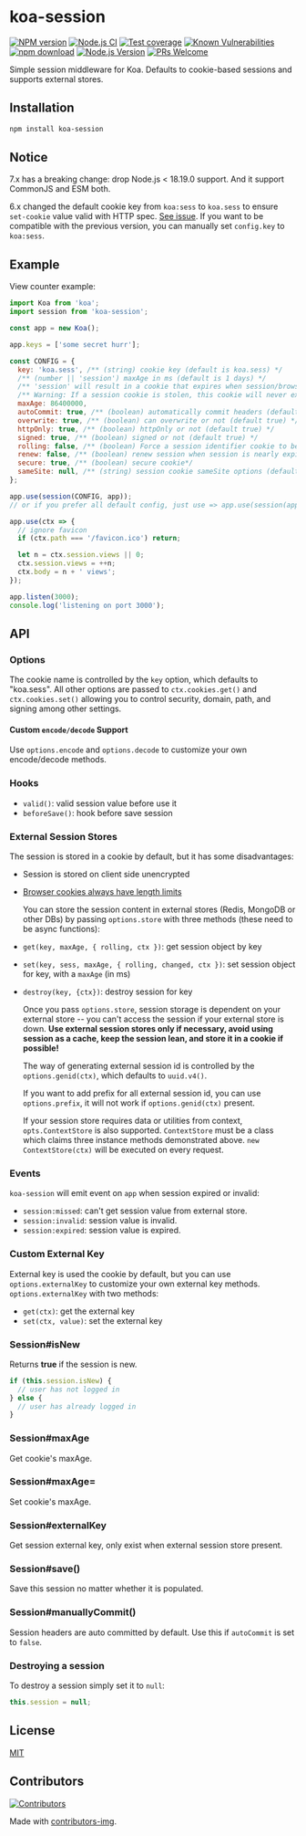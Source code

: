 # koa-session

[![NPM version][npm-image]][npm-url]
[![Node.js CI](https://github.com/koajs/session/actions/workflows/nodejs.yml/badge.svg)](https://github.com/koajs/session/actions/workflows/nodejs.yml)
[![Test coverage][codecov-image]][codecov-url]
[![Known Vulnerabilities][snyk-image]][snyk-url]
[![npm download][download-image]][download-url]
[![Node.js Version](https://img.shields.io/node/v/koajs/session.svg?style=flat)](https://nodejs.org/en/download/)
[![PRs Welcome](https://img.shields.io/badge/PRs-welcome-brightgreen.svg?style=flat-square)](https://makeapullrequest.com)

[npm-image]: https://img.shields.io/npm/v/koa-session.svg?style=flat-square
[npm-url]: https://npmjs.org/package/koa-session
[codecov-image]: https://codecov.io/gh/koajs/session/branch/master/graph/badge.svg
[codecov-url]: https://codecov.io/gh/koajs/session
[snyk-image]: https://snyk.io/test/npm/koa-session/badge.svg?style=flat-square
[snyk-url]: https://snyk.io/test/npm/koa-session
[download-image]: https://img.shields.io/npm/dm/koa-session.svg?style=flat-square
[download-url]: https://npmjs.org/package/koa-session

Simple session middleware for Koa. Defaults to cookie-based sessions and supports external stores.

## Installation

```bash
npm install koa-session
```

## Notice

7.x has a breaking change: drop Node.js < 18.19.0 support. And it support CommonJS and ESM both.

6.x changed the default cookie key from `koa:sess` to `koa.sess` to ensure `set-cookie` value valid with HTTP spec.
[See issue](https://github.com/koajs/session/issues/28).
If you want to be compatible with the previous version, you can manually set `config.key` to `koa:sess`.

## Example

View counter example:

```js
import Koa from 'koa';
import session from 'koa-session';

const app = new Koa();

app.keys = ['some secret hurr'];

const CONFIG = {
  key: 'koa.sess', /** (string) cookie key (default is koa.sess) */
  /** (number || 'session') maxAge in ms (default is 1 days) */
  /** 'session' will result in a cookie that expires when session/browser is closed */
  /** Warning: If a session cookie is stolen, this cookie will never expire */
  maxAge: 86400000,
  autoCommit: true, /** (boolean) automatically commit headers (default true) */
  overwrite: true, /** (boolean) can overwrite or not (default true) */
  httpOnly: true, /** (boolean) httpOnly or not (default true) */
  signed: true, /** (boolean) signed or not (default true) */
  rolling: false, /** (boolean) Force a session identifier cookie to be set on every response. The expiration is reset to the original maxAge, resetting the expiration countdown. (default is false) */
  renew: false, /** (boolean) renew session when session is nearly expired, so we can always keep user logged in. (default is false)*/
  secure: true, /** (boolean) secure cookie*/
  sameSite: null, /** (string) session cookie sameSite options (default null, do not provide this key if you are not restricting sameSite) */
};

app.use(session(CONFIG, app));
// or if you prefer all default config, just use => app.use(session(app));

app.use(ctx => {
  // ignore favicon
  if (ctx.path === '/favicon.ico') return;

  let n = ctx.session.views || 0;
  ctx.session.views = ++n;
  ctx.body = n + ' views';
});

app.listen(3000);
console.log('listening on port 3000');
```

## API

### Options

The cookie name is controlled by the `key` option, which defaults
to "koa.sess". All other options are passed to `ctx.cookies.get()` and
`ctx.cookies.set()` allowing you to control security, domain, path,
and signing among other settings.

#### Custom `encode/decode` Support

Use `options.encode` and `options.decode` to customize your own encode/decode methods.

### Hooks

- `valid()`: valid session value before use it
- `beforeSave()`: hook before save session

### External Session Stores

The session is stored in a cookie by default, but it has some disadvantages:

- Session is stored on client side unencrypted
- [Browser cookies always have length limits](http://browsercookielimits.squawky.net/)

  You can store the session content in external stores (Redis, MongoDB or other DBs) by passing `options.store` with three methods (these need to be async functions):

- `get(key, maxAge, { rolling, ctx })`: get session object by key
- `set(key, sess, maxAge, { rolling, changed, ctx })`: set session object for key, with a `maxAge` (in ms)
- `destroy(key, {ctx})`: destroy session for key

  Once you pass `options.store`, session storage is dependent on your external store -- you can't access the session if your external store is down. **Use external session stores only if necessary, avoid using session as a cache, keep the session lean, and store it in a cookie if possible!**

  The way of generating external session id is controlled by the `options.genid(ctx)`, which defaults to `uuid.v4()`.

  If you want to add prefix for all external session id, you can use `options.prefix`, it will not work if `options.genid(ctx)` present.

  If your session store requires data or utilities from context, `opts.ContextStore` is also supported. `ContextStore` must be a class which claims three instance methods demonstrated above. `new ContextStore(ctx)` will be executed on every request.

### Events

`koa-session` will emit event on `app` when session expired or invalid:

- `session:missed`: can't get session value from external store.
- `session:invalid`: session value is invalid.
- `session:expired`: session value is expired.

### Custom External Key

External key is used the cookie by default, but you can use `options.externalKey` to customize your own external key methods. `options.externalKey` with two methods:

- `get(ctx)`: get the external key
- `set(ctx, value)`: set the external key

### Session#isNew

Returns **true** if the session is new.

```js
if (this.session.isNew) {
  // user has not logged in
} else {
  // user has already logged in
}
```

### Session#maxAge

Get cookie's maxAge.

### Session#maxAge=

Set cookie's maxAge.

### Session#externalKey

Get session external key, only exist when external session store present.

### Session#save()

Save this session no matter whether it is populated.

### Session#manuallyCommit()

Session headers are auto committed by default. Use this if `autoCommit` is set to `false`.

### Destroying a session

To destroy a session simply set it to `null`:

```js
this.session = null;
```

## License

[MIT](LICENSE)

## Contributors

[![Contributors](https://contrib.rocks/image?repo=koajs/session)](https://github.com/koajs/session/graphs/contributors)

Made with [contributors-img](https://contrib.rocks).
